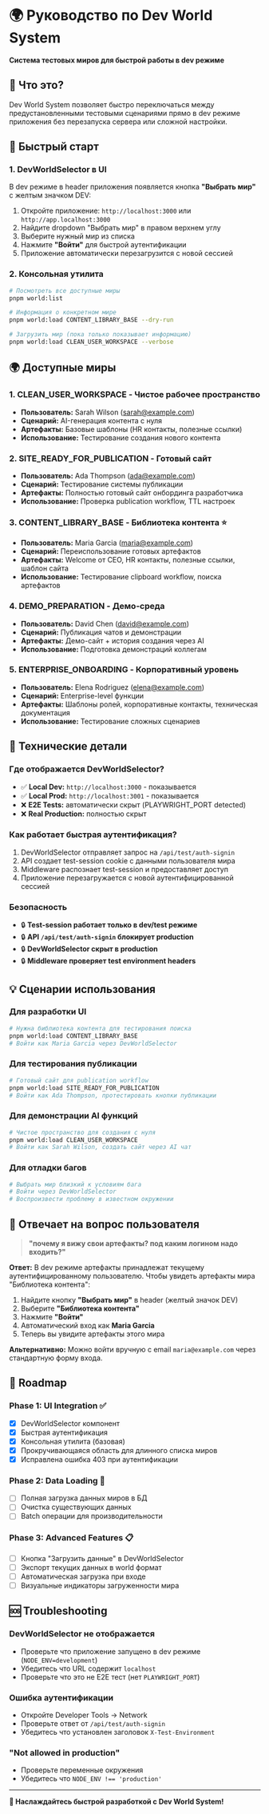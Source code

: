 # 🌍 Руководство по Dev World System

**Система тестовых миров для быстрой работы в dev режиме**

## 🎯 Что это?

Dev World System позволяет быстро переключаться между предустановленными тестовыми сценариями прямо в dev режиме приложения без перезапуска сервера или сложной настройки.

## 🚀 Быстрый старт

### 1. DevWorldSelector в UI

В dev режиме в header приложения появляется кнопка **"Выбрать мир"** с желтым значком DEV:

1. Откройте приложение: `http://localhost:3000` или `http://app.localhost:3000`
2. Найдите dropdown "Выбрать мир" в правом верхнем углу
3. Выберите нужный мир из списка
4. Нажмите **"Войти"** для быстрой аутентификации
5. Приложение автоматически перезагрузится с новой сессией

### 2. Консольная утилита

```bash
# Посмотреть все доступные миры
pnpm world:list

# Информация о конкретном мире
pnpm world:load CONTENT_LIBRARY_BASE --dry-run

# Загрузить мир (пока только показывает информацию)
pnpm world:load CLEAN_USER_WORKSPACE --verbose
```

## 🌍 Доступные миры

### 1. **CLEAN_USER_WORKSPACE** - Чистое рабочее пространство
- **Пользователь:** Sarah Wilson (sarah@example.com)
- **Сценарий:** AI-генерация контента с нуля
- **Артефакты:** Базовые шаблоны (HR контакты, полезные ссылки)
- **Использование:** Тестирование создания нового контента

### 2. **SITE_READY_FOR_PUBLICATION** - Готовый сайт
- **Пользователь:** Ada Thompson (ada@example.com)  
- **Сценарий:** Тестирование системы публикации
- **Артефакты:** Полностью готовый сайт онбординга разработчика
- **Использование:** Проверка publication workflow, TTL настроек

### 3. **CONTENT_LIBRARY_BASE** - Библиотека контента ⭐
- **Пользователь:** Maria Garcia (maria@example.com)
- **Сценарий:** Переиспользование готовых артефактов
- **Артефакты:** Welcome от CEO, HR контакты, полезные ссылки, шаблон сайта
- **Использование:** Тестирование clipboard workflow, поиска артефактов

### 4. **DEMO_PREPARATION** - Демо-среда
- **Пользователь:** David Chen (david@example.com)
- **Сценарий:** Публикация чатов и демонстрации
- **Артефакты:** Демо-сайт + история создания через AI
- **Использование:** Подготовка демонстраций коллегам

### 5. **ENTERPRISE_ONBOARDING** - Корпоративный уровень
- **Пользователь:** Elena Rodriguez (elena@example.com)
- **Сценарий:** Enterprise-level функции  
- **Артефакты:** Шаблоны ролей, корпоративные контакты, техническая документация
- **Использование:** Тестирование сложных сценариев

## 🔧 Технические детали

### Где отображается DevWorldSelector?

- ✅ **Local Dev:** `http://localhost:3000` - показывается
- ✅ **Local Prod:** `http://localhost:3001` - показывается  
- ❌ **E2E Tests:** автоматически скрыт (PLAYWRIGHT_PORT detected)
- ❌ **Real Production:** полностью скрыт

### Как работает быстрая аутентификация?

1. DevWorldSelector отправляет запрос на `/api/test/auth-signin`
2. API создает test-session cookie с данными пользователя мира
3. Middleware распознает test-session и предоставляет доступ
4. Приложение перезагружается с новой аутентифицированной сессией

### Безопасность

- 🔒 **Test-session работает только в dev/test режиме**
- 🔒 **API `/api/test/auth-signin` блокирует production**
- 🔒 **DevWorldSelector скрыт в production**
- 🔒 **Middleware проверяет test environment headers**

## 💡 Сценарии использования

### Для разработки UI
```bash
# Нужна библиотека контента для тестирования поиска
pnpm world:load CONTENT_LIBRARY_BASE
# Войти как Maria Garcia через DevWorldSelector
```

### Для тестирования публикации
```bash  
# Готовый сайт для publication workflow
pnpm world:load SITE_READY_FOR_PUBLICATION
# Войти как Ada Thompson, протестировать кнопки публикации
```

### Для демонстрации AI функций
```bash
# Чистое пространство для создания с нуля
pnpm world:load CLEAN_USER_WORKSPACE  
# Войти как Sarah Wilson, создать сайт через AI чат
```

### Для отладки багов
```bash
# Выбрать мир близкий к условиям бага
# Войти через DevWorldSelector
# Воспроизвести проблему в известном окружении
```

## 🎯 Отвечает на вопрос пользователя

> **"почему я вижу свои артефакты? под каким логином надо входить?"**

**Ответ:** В dev режиме артефакты принадлежат текущему аутентифицированному пользователю. Чтобы увидеть артефакты мира "Библиотека контента":

1. Найдите кнопку **"Выбрать мир"** в header (желтый значок DEV)
2. Выберите **"Библиотека контента"** 
3. Нажмите **"Войти"** 
4. Автоматический вход как **Maria Garcia**
5. Теперь вы увидите артефакты этого мира

**Альтернативно:** Можно войти вручную с email `maria@example.com` через стандартную форму входа.

## 🔄 Roadmap

### Phase 1: UI Integration ✅
- [x] DevWorldSelector компонент
- [x] Быстрая аутентификация 
- [x] Консольная утилита (базовая)
- [x] Прокручивающаяся область для длинного списка миров
- [x] Исправлена ошибка 403 при аутентификации

### Phase 2: Data Loading 🚧
- [ ] Полная загрузка данных миров в БД
- [ ] Очистка существующих данных
- [ ] Batch операции для производительности

### Phase 3: Advanced Features 📋
- [ ] Кнопка "Загрузить данные" в DevWorldSelector
- [ ] Экспорт текущих данных в world формат
- [ ] Автоматическая загрузка при входе
- [ ] Визуальные индикаторы загруженности мира

## 🆘 Troubleshooting

### DevWorldSelector не отображается
- Проверьте что приложение запущено в dev режиме (`NODE_ENV=development`)
- Убедитесь что URL содержит `localhost`
- Проверьте что это не E2E тест (нет `PLAYWRIGHT_PORT`)

### Ошибка аутентификации
- Откройте Developer Tools → Network
- Проверьте ответ от `/api/test/auth-signin`
- Убедитесь что установлен заголовок `X-Test-Environment`

### "Not allowed in production"
- Проверьте переменные окружения
- Убедитесь что `NODE_ENV !== 'production'`

---

**🎉 Наслаждайтесь быстрой разработкой с Dev World System!**